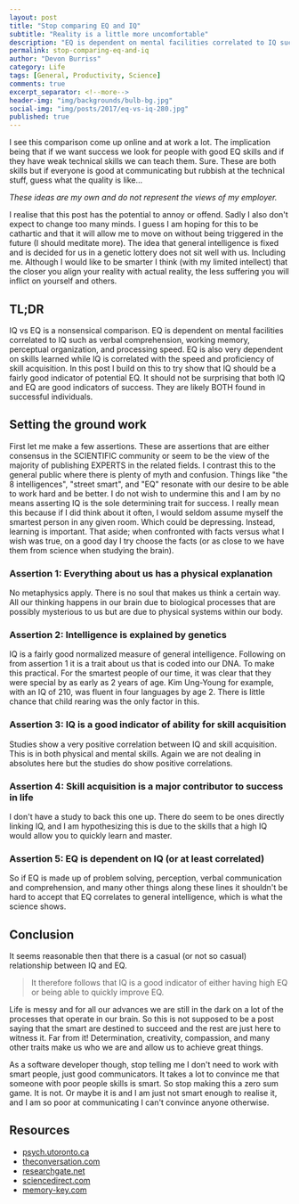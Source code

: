```yaml
---
layout: post
title: "Stop comparing EQ and IQ"
subtitle: "Reality is a little more uncomfortable"
description: "EQ is dependent on mental facilities correlated to IQ such as verbal comprehension, working memory, perceptual organization, & processing speed."
permalink: stop-comparing-eq-and-iq
author: "Devon Burriss"
category: Life
tags: [General, Productivity, Science]
comments: true
excerpt_separator: <!--more-->
header-img: "img/backgrounds/bulb-bg.jpg"
social-img: "img/posts/2017/eq-vs-iq-280.jpg"
published: true
---
```


I see this comparison come up online and at work a lot. The implication being that if we want success we look for people with good EQ skills and if they have weak technical skills we can teach them. Sure. These are both skills but if everyone is good at communicating but rubbish at the technical stuff, guess what the quality is like... 
<!--more-->
*These ideas are my own and do not represent the views of my employer.*

I realise that this post has the potential to annoy or offend. Sadly I also don't expect to change too many minds. I guess I am hoping for this to be cathartic and that it will allow me to move on without being triggered in the future (I should meditate more). The idea that general intelligence is fixed and is decided for us in a genetic lottery does not sit well with us. Including me. Although I would like to be smarter I think (with my limited intellect) that the closer you align your reality with actual reality, the less suffering you will inflict on yourself and others.

## TL;DR

IQ vs EQ is a nonsensical comparison. EQ is dependent on mental facilities correlated to IQ such as verbal comprehension, working memory, perceptual organization, and processing speed. EQ is also very dependent on skills learned while IQ is correlated with the speed and proficiency of skill acquisition. In this post I build on this to try show that IQ should be a fairly good indicator of potential EQ. It should not be surprising that both IQ and EQ are good indicators of success. They are likely BOTH found in successful individuals.

## Setting the ground work

First let me make a few assertions. These are assertions that are either consensus in the SCIENTIFIC community or seem to be the view of the majority of publishing EXPERTS in the related fields. I contrast this to the general public where there is plenty of myth and confusion. Things like "the 8 intelligences", "street smart", and "EQ" resonate with our desire to be able to work hard and be better. I do not wish to undermine this and I am by no means asserting IQ is the sole determining trait for success. I really mean this because if I did think about it often, I would seldom assume myself the smartest person in any given room. Which could be depressing. Instead, learning is important. That aside; when confronted with facts versus what I wish was true, on a good day I try choose the facts (or as close to we have them from science when studying the brain).

### Assertion 1: Everything about us has a physical explanation

No metaphysics apply. There is no soul that makes us think a certain way. All our thinking happens in our brain due to biological processes that are possibly mysterious to us but are due to physical systems within our body.

### Assertion 2: Intelligence is explained by genetics

IQ is a fairly good normalized measure of general intelligence. Following on from assertion 1 it is a trait about us that is coded into our DNA. To make this practical. For the smartest people of our time, it was clear that they were special by as early as 2 years of age. Kim Ung-Young for example, with an IQ of 210, was fluent in four languages by age 2. There is little chance that child rearing was the only factor in this.

### Assertion 3: IQ is a good indicator of ability for skill acquisition

Studies show a very positive correlation between IQ and skill acquisition. This is in both physical and mental skills. Again we are not dealing in absolutes here but the studies do show positive correlations.

### Assertion 4: Skill acquisition is a major contributor to success in life

I don't have a study to back this one up. There do seem to be ones directly linking IQ, and I am hypothesizing this is due to the skills that a high IQ would allow you to quickly learn and master.

### Assertion 5: EQ is dependent on IQ (or at least correlated)

So if EQ is made up of problem solving, perception, verbal communication and comprehension, and many other things along these lines it shouldn't be hard to accept that EQ correlates to general intelligence, which is what the science shows.

## Conclusion

It seems reasonable then that there is a casual (or not so casual) relationship between IQ and EQ.

> It therefore follows that IQ is a good indicator of either having high EQ or being able to quickly improve EQ.

Life is messy and for all our advances we are still in the dark on a lot of the processes that operate in our brain. So this is not supposed to be a post saying that the smart are destined to succeed and the rest are just here to witness it. Far from it! Determination, creativity, compassion, and many other traits make us who we are and allow us to achieve great things.

As a software developer though, stop telling me I don't need to work with smart people, just good communicators. It takes a lot to convince me that someone with poor people skills is smart. So stop making this a zero sum game. It is not. Or maybe it is and I am just not smart enough to realise it, and I am so poor at communicating I can't convince anyone otherwise.

## Resources

* [psych.utoronto.ca](http://www.psych.utoronto.ca/users/reingold/courses/intelligence/cache/1198gottfred.html)
* [theconversation.com](http://theconversation.com/what-chess-players-can-teach-us-about-intelligence-and-expertise-72898)
* [researchgate.net](https://www.researchgate.net/publication/307874653_The_relationship_between_cognitive_ability_and_chess_skill_A_comprehensive_meta-analysis)
* [sciencedirect.com](http://www.sciencedirect.com/science/article/pii/S1877042813017096)
* [memory-key.com](http://www.memory-key.com/research/news/correlation-between-emotional-intelligence-and-iq)